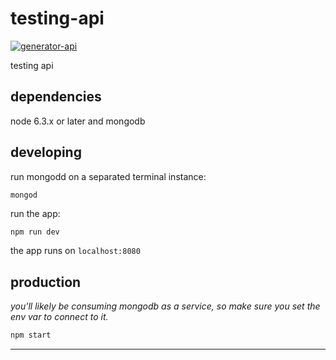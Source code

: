 # testing-api

[![generator-api](https://img.shields.io/badge/built%20with-generator--api-green.svg)](https://github.com/ndelvalle/generator-api)

testing api



## dependencies

node 6.3.x or later and mongodb

## developing

run mongodd on a separated terminal instance:

```
mongod
```

run the app:

```bash
npm run dev
```

the app runs on `localhost:8080`

## production

_you'll likely be consuming mongodb as a service, so make sure you set the env var to connect to it._

```bash
npm start
```





--------------------------------------------------------------------------------
